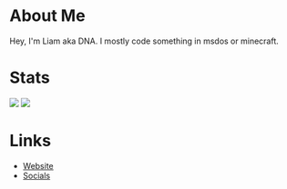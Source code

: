 # About Me
Hey, I'm Liam aka DNA. I mostly code something in msdos or minecraft.

# Stats
[![](https://github-readme-stats.vercel.app/api?username=dnascanner&show_icons=true)](https://dnascanner.de)
[![](https://github-readme-stats.vercel.app/api/top-langs/?username=dnascanner)](https://dnascanner.de)

# Links
- [Website](https://dnascanner.de)
- [Socials](https://dnascanner.de/socials)
